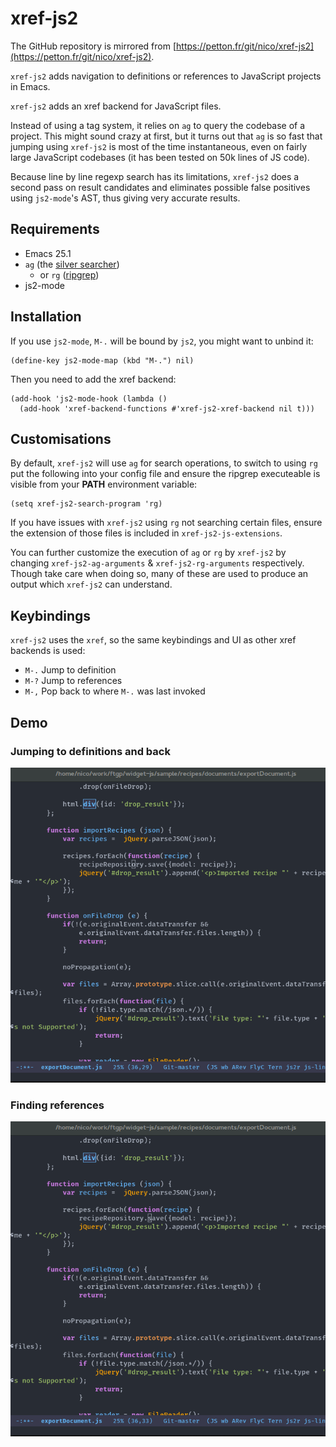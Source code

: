 # xref-js2

The GitHub repository is mirrored from [https://petton.fr/git/nico/xref-js2](https://petton.fr/git/nico/xref-js2).

`xref-js2` adds navigation to definitions or references to JavaScript projects
in Emacs.

`xref-js2` adds an xref backend for JavaScript files.

Instead of using a tag system, it relies on `ag` to query the codebase of a
project.  This might sound crazy at first, but it turns out that `ag` is so fast
that jumping using `xref-js2` is most of the time instantaneous, even on fairly
large JavaScript codebases (it has been tested on 50k lines of JS code).

Because line by line regexp search has its limitations, `xref-js2` does a second
pass on result candidates and eliminates possible false positives using
`js2-mode`'s AST, thus giving very accurate results.

## Requirements

- Emacs 25.1
- `ag` (the [silver searcher](http://geoff.greer.fm/ag/))
  - or `rg` ([ripgrep](https://github.com/BurntSushi/ripgrep))
- js2-mode

## Installation

If you use `js2-mode`, `M-.` will be bound by `js2`, you might want to unbind it:

```elisp
(define-key js2-mode-map (kbd "M-.") nil)
```

Then you need to add the xref backend:

```elisp
(add-hook 'js2-mode-hook (lambda ()
  (add-hook 'xref-backend-functions #'xref-js2-xref-backend nil t)))
```

## Customisations
By default, `xref-js2` will use `ag` for search operations, to switch to using `rg` put the following into your config file and ensure the ripgrep executeable is visible from your **PATH** environment variable:

```elisp
(setq xref-js2-search-program 'rg)
```

If you have issues with `xref-js2` using `rg` not searching certain files, ensure the extension of those files is included in `xref-js2-js-extensions`.

You can further customize the execution of `ag` or `rg` by `xref-js2` by changing `xref-js2-ag-arguments` & `xref-js2-rg-arguments` respectively. Though take care when doing so, many of these are used to produce an output which `xref-js2` can understand.

## Keybindings

`xref-js2` uses the `xref`, so the same keybindings and UI as other xref backends is used:

- `M-.` Jump to definition
- `M-?` Jump to references
- `M-,` Pop back to where `M-.` was last invoked

## Demo

### Jumping to definitions and back
![jump-to-definition.gif](screencasts/jump-to-definition.gif)

### Finding references
![jump-to-references.gif](screencasts/jump-to-references.gif)
